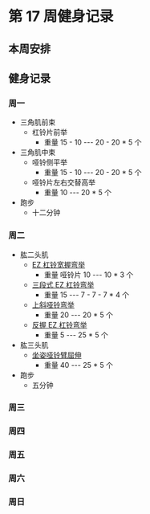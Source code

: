 # 第 17 周健身记录

## 本周安排

## 健身记录

### 周一

- 三角肌前束
  - 杠铃片前举
    - 重量 15 - 10 --- 20 - 20 \* 5 个
- 三角肌中束
  - 哑铃侧平举
    - 重量 15 - 10 --- 20 - 20 \* 5 个
  - 哑铃片左右交替高举
    - 重量 10 --- 20 \* 5 个
- 跑步
  - 十二分钟

### 周二

- 肱二头肌
  - [EZ 杠铃宽握弯举](https://github.com/jsjzh/fitness-best-practice/tree/master/%E5%8A%A8%E4%BD%9C%E5%BA%93#ez-%E6%9D%A0%E9%93%83%E5%AE%BD%E6%8F%A1%E5%BC%AF%E4%B8%BE)
    - 重量 哑铃片 10 --- 10 \* 3 个
  - [三段式 EZ 杠铃弯举](https://github.com/jsjzh/fitness-best-practice/tree/master/%E5%8A%A8%E4%BD%9C%E5%BA%93#%E4%B8%89%E6%AE%B5%E5%BC%8F-ez-%E6%9D%A0%E9%93%83%E5%BC%AF%E4%B8%BE)
    - 重量 15 --- 7 - 7 - 7 \* 4 个
  - [上斜哑铃弯举](https://github.com/jsjzh/fitness-best-practice/tree/master/%E5%8A%A8%E4%BD%9C%E5%BA%93#%E4%B8%8A%E6%96%9C%E5%93%91%E9%93%83%E5%BC%AF%E4%B8%BE)
    - 重量 20 --- 20 \* 5 个
  - [反握 EZ 杠铃弯举](https://github.com/jsjzh/fitness-best-practice/tree/master/%E5%8A%A8%E4%BD%9C%E5%BA%93#%E5%8F%8D%E6%8F%A1-ez-%E6%9D%A0%E9%93%83%E5%BC%AF%E4%B8%BE)
    - 重量 5 --- 25 \* 5 个
- 肱三头肌
  - [坐姿哑铃臂屈伸](https://github.com/jsjzh/fitness-best-practice/tree/master/%E5%8A%A8%E4%BD%9C%E5%BA%93#%E5%9D%90%E5%A7%BF%E5%93%91%E9%93%83%E8%87%82%E5%B1%88%E4%BC%B8)
    - 重量 40 --- 25 \* 5 个
- 跑步
  - 五分钟

### 周三

### 周四

### 周五

### 周六

### 周日
